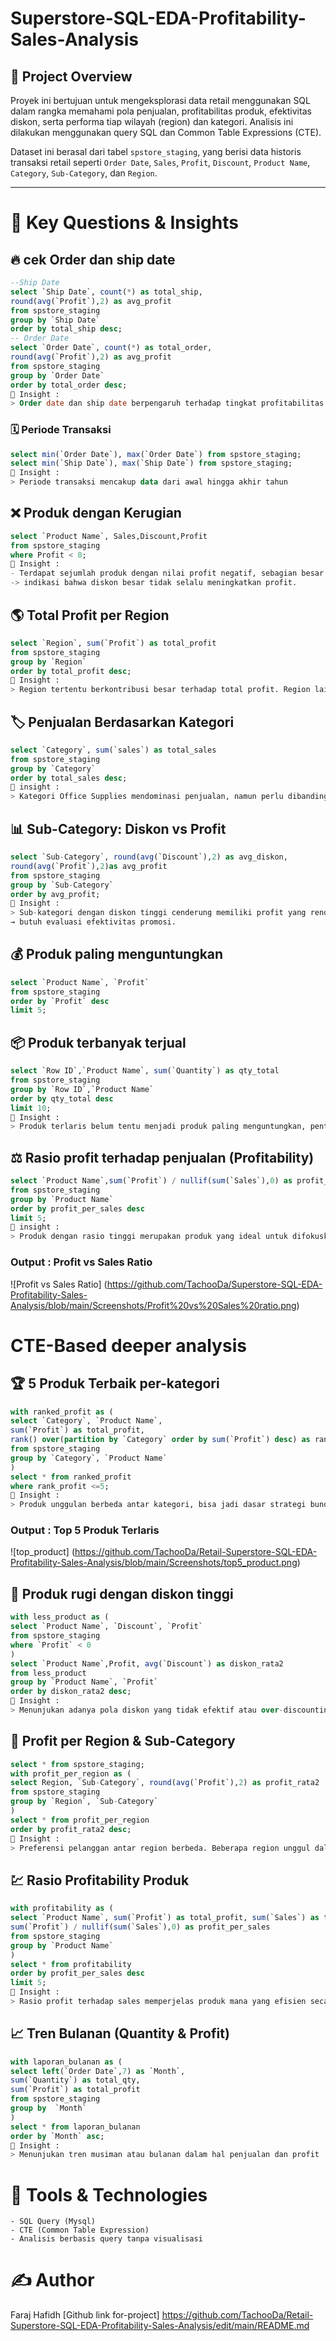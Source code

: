 # Superstore-SQL-EDA-Profitability-Sales-Analysis
## 📌 Project Overview

Proyek ini bertujuan untuk mengeksplorasi data retail menggunakan SQL dalam rangka memahami pola penjualan, profitabilitas produk, efektivitas diskon, serta performa tiap wilayah (region) dan kategori. Analisis ini dilakukan menggunakan query SQL dan Common Table Expressions (CTE).

Dataset ini berasal dari tabel `spstore_staging`, yang berisi data historis transaksi retail seperti `Order Date`, `Sales`, `Profit`, `Discount`, `Product Name`, `Category`, `Sub-Category`, dan `Region`.

---

# 🧠 Key Questions & Insights
## 🔥  cek Order dan ship date 
```sql
--Ship Date
select `Ship Date`, count(*) as total_ship, 
round(avg(`Profit`),2) as avg_profit
from spstore_staging
group by `Ship Date`
order by total_ship desc;
-- Order Date
select `Order Date`, count(*) as total_order,
round(avg(`Profit`),2) as avg_profit
from spstore_staging
group by `Order Date`
order by total_order desc;
🎈 Insight :
> Order date dan ship date berpengaruh terhadap tingkat profitabilitas produk
```
### 🗓️ Periode Transaksi
```sql
select min(`Order Date`), max(`Order Date`) from spstore_staging;
select min(`Ship Date`), max(`Ship Date`) from spstore_staging;
📍 Insight :
> Periode transaksi mencakup data dari awal hingga akhir tahun
```
## ❌ Produk dengan Kerugian
```sql
select `Product Name`, Sales,Discount,Profit
from spstore_staging
where Profit < 0;
📍 Insight :
- Terdapat sejumlah produk dengan nilai profit negatif, sebagian besar diantaranya memiliki diskon yang tinggi
-> indikasi bahwa diskon besar tidak selalu meningkatkan profit.
```
## 🌎 Total Profit per Region
```sql
select `Region`, sum(`Profit`) as total_profit
from spstore_staging
group by `Region`
order by total_profit desc;
🎈 Insight :
> Region tertentu berkontribusi besar terhadap total profit. Region lainnya mungkin membutuhkan strategi perbaikan distribusi atau pricing.
```
## 🏷️ Penjualan Berdasarkan Kategori
```sql
select `Category`, sum(`sales`) as total_sales
from spstore_staging
group by `Category`
order by total_sales desc;
🎈 insight :
> Kategori Office Supplies mendominasi penjualan, namun perlu dibandingkan lagi dengan tingkat profitabilitasnya.
```
## 📊 Sub-Category: Diskon vs Profit
```sql
select `Sub-Category`, round(avg(`Discount`),2) as avg_diskon,
round(avg(`Profit`),2)as avg_profit
from spstore_staging
group by `Sub-Category`
order by avg_profit;
🎈 Insight :
> Sub-kategori dengan diskon tinggi cenderung memiliki profit yang rendah
→ butuh evaluasi efektivitas promosi.
```
## 💰 Produk paling menguntungkan
```sql
select `Product Name`, `Profit`
from spstore_staging
order by `Profit` desc
limit 5;
```
## 📦 Produk terbanyak terjual
```sql
select `Row ID`,`Product Name`, sum(`Quantity`) as qty_total
from spstore_staging
group by `Row ID`,`Product Name`
order by qty_total desc
limit 10;
🎈 Insight :
> Produk terlaris belum tentu menjadi produk paling menguntungkan, penting meng-evaluasi margin per-produk
```
## ⚖ Rasio profit terhadap penjualan (Profitability)
```sql
select `Product Name`,sum(`Profit`) / nullif(sum(`Sales`),0) as profit_per_sales
from spstore_staging
group by `Product Name`
order by profit_per_sales desc
limit 5;
🎈 insight :
> Produk dengan rasio tinggi merupakan produk yang ideal untuk difokuskan dalam penjualan
```
### Output : Profit vs Sales Ratio
![Profit vs Sales Ratio] (https://github.com/TachooDa/Superstore-SQL-EDA-Profitability-Sales-Analysis/blob/main/Screenshots/Profit%20vs%20Sales%20ratio.png)
# CTE-Based deeper analysis
## 🏆 5 Produk Terbaik per-kategori
```sql
with ranked_profit as (
select `Category`, `Product Name`,
sum(`Profit`) as total_profit,
rank() over(partition by `Category` order by sum(`Profit`) desc) as rank_profit
from spstore_staging
group by `Category`, `Product Name`
)
select * from ranked_profit
where rank_profit <=5;
🎈 Insight :
> Produk unggulan berbeda antar kategori, bisa jadi dasar strategi bundling atau cross-sell
```
### Output : Top 5 Produk Terlaris
![top_product] (https://github.com/TachooDa/Retail-Superstore-SQL-EDA-Profitability-Sales-Analysis/blob/main/Screenshots/top5_product.png)
##  🔻 Produk rugi dengan diskon tinggi
```sql
with less_product as (
select `Product Name`, `Discount`, `Profit`
from spstore_staging
where `Profit` < 0
)
select `Product Name`,Profit, avg(`Discount`) as diskon_rata2
from less_product
group by `Product Name`, `Profit`
order by diskon_rata2 desc;
🎈 Insight :
> Menunjukan adanya pola diskon yang tidak efektif atau over-discounting
```
## 🧭 Profit per Region & Sub-Category
```sql
select * from spstore_staging;
with profit_per_region as (
select Region, `Sub-Category`, round(avg(`Profit`),2) as profit_rata2
from spstore_staging
group by `Region`, `Sub-Category`
)
select * from profit_per_region 
order by profit_rata2 desc;
🎈 Insight :
> Preferensi pelanggan antar region berbeda. Beberapa region unggul dalam sub-kategori tertentu.
```
## 💹 Rasio Profitability Produk
```sql
with profitability as (
select `Product Name`, sum(`Profit`) as total_profit, sum(`Sales`) as total_sales,
sum(`Profit`) / nullif(sum(`Sales`),0) as profit_per_sales
from spstore_staging
group by `Product Name`
)
select * from profitability
order by profit_per_sales desc
limit 5;
🎈 Insight :
> Rasio profit terhadap sales memperjelas produk mana yang efisien secara finansial, bukan hanya populer.
```
## 📈 Tren Bulanan (Quantity & Profit)
```sql
with laporan_bulanan as (
select left(`Order Date`,7) as `Month`,
sum(`Quantity`) as total_qty,
sum(`Profit`) as total_profit
from spstore_staging
group by  `Month`
)
select * from laporan_bulanan
order by `Month` asc;
🎈 Insight :
> Menunjukan tren musiman atau bulanan dalam hal penjualan dan profit
```
# 🧰 Tools & Technologies
```
- SQL Query (Mysql)
- CTE (Common Table Expression)
- Analisis berbasis query tanpa visualisasi
```
# ✍️ Author
Faraj Hafidh
[Github link for-project]
https://github.com/TachooDa/Retail-Superstore-SQL-EDA-Profitability-Sales-Analysis/edit/main/README.md
